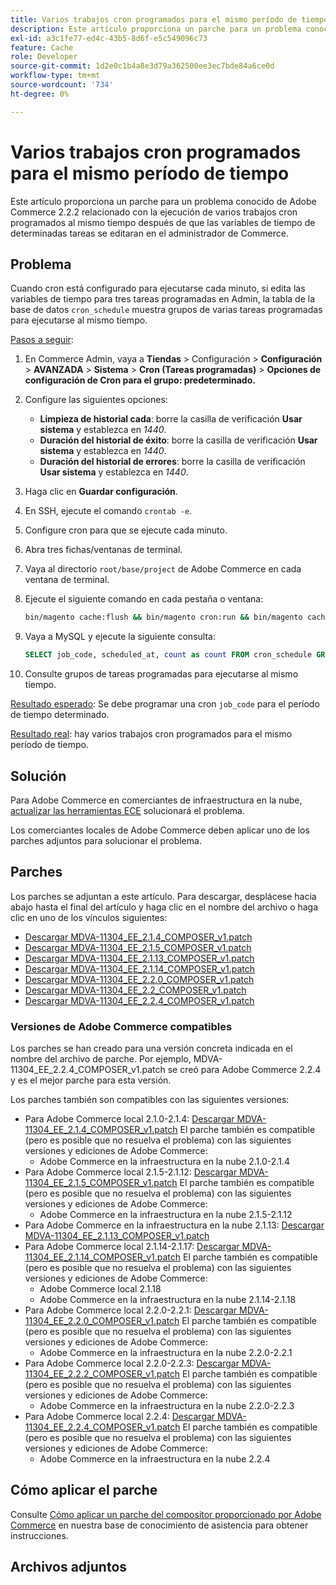 ```yaml
---
title: Varios trabajos cron programados para el mismo período de tiempo
description: Este artículo proporciona un parche para un problema conocido de Adobe Commerce 2.2.2 relacionado con la ejecución de varios trabajos cron programados al mismo tiempo después de que las variables de tiempo de determinadas tareas se editaran en el administrador de Commerce.
exl-id: a3c1fe77-ed4c-43b5-8d6f-e5c549096c73
feature: Cache
role: Developer
source-git-commit: 1d2e0c1b4a8e3d79a362500ee3ec7bde84a6ce0d
workflow-type: tm+mt
source-wordcount: '734'
ht-degree: 0%

---
```


# Varios trabajos cron programados para el mismo período de tiempo

Este artículo proporciona un parche para un problema conocido de Adobe Commerce 2.2.2 relacionado con la ejecución de varios trabajos cron programados al mismo tiempo después de que las variables de tiempo de determinadas tareas se editaran en el administrador de Commerce.

## Problema

Cuando cron está configurado para ejecutarse cada minuto, si edita las variables de tiempo para tres tareas programadas en Admin, la tabla de la base de datos `cron_schedule` muestra grupos de varias tareas programadas para ejecutarse al mismo tiempo.

<u>Pasos a seguir</u>:

1. En Commerce Admin, vaya a **Tiendas** > Configuración > **Configuración** > **AVANZADA** > **Sistema** > **Cron (Tareas programadas)** > **Opciones de configuración de Cron para el grupo: predeterminado.**
1. Configure las siguientes opciones:
   * **Limpieza de historial cada**: borre la casilla de verificación **Usar sistema** y establezca en *1440*.
   * **Duración del historial de éxito**: borre la casilla de verificación **Usar sistema** y establezca en *1440*.
   * **Duración del historial de errores**: borre la casilla de verificación **Usar sistema** y establezca en *1440*.

1. Haga clic en **Guardar configuración**.
1. En SSH, ejecute el comando `crontab -e`.
1. Configure cron para que se ejecute cada minuto.
1. Abra tres fichas/ventanas de terminal.
1. Vaya al directorio `root/base/project` de Adobe Commerce en cada ventana de terminal.
1. Ejecute el siguiente comando en cada pestaña o ventana:

   ```bash
   bin/magento cache:flush && bin/magento cron:run && bin/magento cache:flush && bin/magento cron:run
   ```

1. Vaya a MySQL y ejecute la siguiente consulta:

   ```sql
   SELECT job_code, scheduled_at, count as count FROM cron_schedule GROUP BY job_code, scheduled_at HAVING count > 1 ORDER BY scheduled_at;
   ```

1. Consulte grupos de tareas programadas para ejecutarse al mismo tiempo.

<u>Resultado esperado</u>: Se debe programar una cron `job_code` para el período de tiempo determinado.

<u>Resultado real</u>: hay varios trabajos cron programados para el mismo período de tiempo.

## Solución

Para Adobe Commerce en comerciantes de infraestructura en la nube, [actualizar las herramientas ECE](https://experienceleague.adobe.com/docs/commerce-cloud-service/user-guide/dev-tools/ece-tools/update-package.html) solucionará el problema.

Los comerciantes locales de Adobe Commerce deben aplicar uno de los parches adjuntos para solucionar el problema.

## Parches

Los parches se adjuntan a este artículo. Para descargar, desplácese hacia abajo hasta el final del artículo y haga clic en el nombre del archivo o haga clic en uno de los vínculos siguientes:

* [Descargar MDVA-11304\_EE\_2.1.4\_COMPOSER\_v1.patch](assets/MDVA-11304_EE_2.1.4_COMPOSER_v1.patch.zip)
* [Descargar MDVA-11304\_EE\_2.1.5\_COMPOSER\_v1.patch](assets/MDVA-11304_EE_2.1.5_COMPOSER_v1.patch.zip)
* [Descargar MDVA-11304\_EE\_2.1.13\_COMPOSER\_v1.patch](assets/MDVA-11304_EE_2.1.13_COMPOSER_v1.patch.zip)
* [Descargar MDVA-11304\_EE\_2.1.14\_COMPOSER\_v1.patch](assets/MDVA-11304_EE_2.1.14_COMPOSER_v1.patch.zip)
* [Descargar MDVA-11304\_EE\_2.2.0\_COMPOSER\_v1.patch](assets/MDVA-11304_EE_2.2.0_COMPOSER_v1.patch.zip)
* [Descargar MDVA-11304\_EE\_2.2\_COMPOSER\_v1.patch](assets/MDVA-11304_EE_2.2.2_COMPOSER_v1.patch.zip)
* [Descargar MDVA-11304\_EE\_2.2.4\_COMPOSER\_v1.patch](assets/MDVA-11304_EE_2.2.4_COMPOSER_v1.patch.zip)

### Versiones de Adobe Commerce compatibles

Los parches se han creado para una versión concreta indicada en el nombre del archivo de parche. Por ejemplo, MDVA-11304\_EE\_2.2.4\_COMPOSER\_v1.patch se creó para Adobe Commerce 2.2.4 y es el mejor parche para esta versión.

Los parches también son compatibles con las siguientes versiones:

* Para Adobe Commerce local 2.1.0-2.1.4: [Descargar MDVA-11304\_EE\_2.1.4\_COMPOSER\_v1.patch](assets/MDVA-11304_EE_2.1.4_COMPOSER_v1.patch.zip) El parche también es compatible (pero es posible que no resuelva el problema) con las siguientes versiones y ediciones de Adobe Commerce:
   * Adobe Commerce en la infraestructura en la nube 2.1.0-2.1.4
* Para Adobe Commerce local 2.1.5-2.1.12: [Descargar MDVA-11304\_EE\_2.1.5\_COMPOSER\_v1.patch](assets/MDVA-11304_EE_2.1.5_COMPOSER_v1.patch.zip) El parche también es compatible (pero es posible que no resuelva el problema) con las siguientes versiones y ediciones de Adobe Commerce:
   * Adobe Commerce en la infraestructura en la nube 2.1.5-2.1.12
* Para Adobe Commerce en la infraestructura en la nube 2.1.13: [Descargar MDVA-11304\_EE\_2.1.13\_COMPOSER\_v1.patch](assets/MDVA-11304_EE_2.1.13_COMPOSER_v1.patch.zip)
* Para Adobe Commerce local 2.1.14-2.1.17: [Descargar MDVA-11304\_EE\_2.1.14\_COMPOSER\_v1.patch](assets/MDVA-11304_EE_2.1.14_COMPOSER_v1.patch.zip) El parche también es compatible (pero es posible que no resuelva el problema) con las siguientes versiones y ediciones de Adobe Commerce:
   * Adobe Commerce local 2.1.18
   * Adobe Commerce en la infraestructura en la nube 2.1.14-2.1.18
* Para Adobe Commerce local 2.2.0-2.2.1: [Descargar MDVA-11304\_EE\_2.2.0\_COMPOSER\_v1.patch](assets/MDVA-11304_EE_2.2.0_COMPOSER_v1.patch.zip) El parche también es compatible (pero es posible que no resuelva el problema) con las siguientes versiones y ediciones de Adobe Commerce:
   * Adobe Commerce en la infraestructura en la nube 2.2.0-2.2.1
* Para Adobe Commerce local 2.2.0-2.2.3: [Descargar MDVA-11304\_EE\_2.2.2\_COMPOSER\_v1.patch](assets/MDVA-11304_EE_2.2.2_COMPOSER_v1.patch.zip) El parche también es compatible (pero es posible que no resuelva el problema) con las siguientes versiones y ediciones de Adobe Commerce:
   * Adobe Commerce en la infraestructura en la nube 2.2.0-2.2.3
* Para Adobe Commerce local 2.2.4: [Descargar MDVA-11304\_EE\_2.2.4\_COMPOSER\_v1.patch](assets/MDVA-11304_EE_2.2.4_COMPOSER_v1.patch.zip) El parche también es compatible (pero es posible que no resuelva el problema) con las siguientes versiones y ediciones de Adobe Commerce:
   * Adobe Commerce en la infraestructura en la nube 2.2.4

## Cómo aplicar el parche

Consulte [Cómo aplicar un parche del compositor proporcionado por Adobe Commerce](/help/how-to/general/how-to-apply-a-composer-patch-provided-by-magento.md) en nuestra base de conocimiento de asistencia para obtener instrucciones.

## Archivos adjuntos
